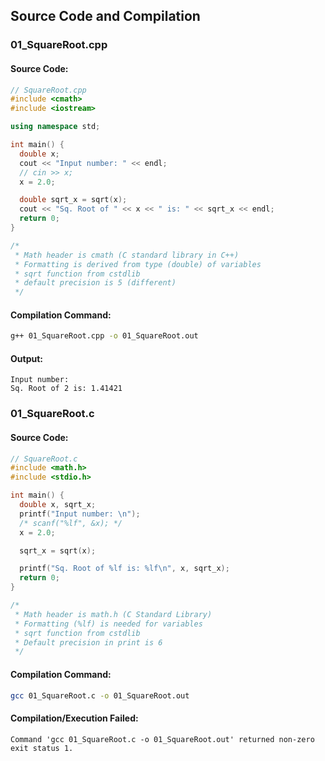 
## Source Code and Compilation

### 01_SquareRoot.cpp

#### Source Code:
```cpp
// SquareRoot.cpp
#include <cmath>
#include <iostream>

using namespace std;

int main() {
  double x;
  cout << "Input number: " << endl;
  // cin >> x;
  x = 2.0;

  double sqrt_x = sqrt(x);
  cout << "Sq. Root of " << x << " is: " << sqrt_x << endl;
  return 0;
}

/*
 * Math header is cmath (C standard library in C++)
 * Formatting is derived from type (double) of variables
 * sqrt function from cstdlib
 * default precision is 5 (different)
 */

```
#### Compilation Command:
```sh
g++ 01_SquareRoot.cpp -o 01_SquareRoot.out
```
#### Output:
```
Input number: 
Sq. Root of 2 is: 1.41421
```
### 01_SquareRoot.c

#### Source Code:
```cpp
// SquareRoot.c
#include <math.h>
#include <stdio.h>

int main() {
  double x, sqrt_x;
  printf("Input number: \n");
  /* scanf("%lf", &x); */
  x = 2.0;

  sqrt_x = sqrt(x);

  printf("Sq. Root of %lf is: %lf\n", x, sqrt_x);
  return 0;
}

/*
 * Math header is math.h (C Standard Library)
 * Formatting (%lf) is needed for variables
 * sqrt function from cstdlib
 * Default precision in print is 6
 */

```
#### Compilation Command:
```sh
gcc 01_SquareRoot.c -o 01_SquareRoot.out
```
#### Compilation/Execution Failed:
```Command 'gcc 01_SquareRoot.c -o 01_SquareRoot.out' returned non-zero exit status 1.```
